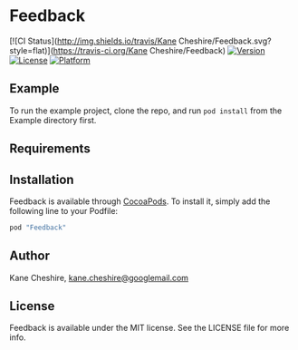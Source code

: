 # Feedback

[![CI Status](http://img.shields.io/travis/Kane Cheshire/Feedback.svg?style=flat)](https://travis-ci.org/Kane Cheshire/Feedback)
[![Version](https://img.shields.io/cocoapods/v/Feedback.svg?style=flat)](http://cocoapods.org/pods/Feedback)
[![License](https://img.shields.io/cocoapods/l/Feedback.svg?style=flat)](http://cocoapods.org/pods/Feedback)
[![Platform](https://img.shields.io/cocoapods/p/Feedback.svg?style=flat)](http://cocoapods.org/pods/Feedback)

## Example

To run the example project, clone the repo, and run `pod install` from the Example directory first.

## Requirements

## Installation

Feedback is available through [CocoaPods](http://cocoapods.org). To install
it, simply add the following line to your Podfile:

```ruby
pod "Feedback"
```

## Author

Kane Cheshire, kane.cheshire@googlemail.com

## License

Feedback is available under the MIT license. See the LICENSE file for more info.
